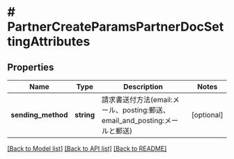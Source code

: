 # # PartnerCreateParamsPartnerDocSettingAttributes

## Properties

Name | Type | Description | Notes
------------ | ------------- | ------------- | -------------
**sending_method** | **string** | 請求書送付方法(email:メール、posting:郵送、email_and_posting:メールと郵送) | [optional] 

[[Back to Model list]](../../README.md#documentation-for-models) [[Back to API list]](../../README.md#documentation-for-api-endpoints) [[Back to README]](../../README.md)


